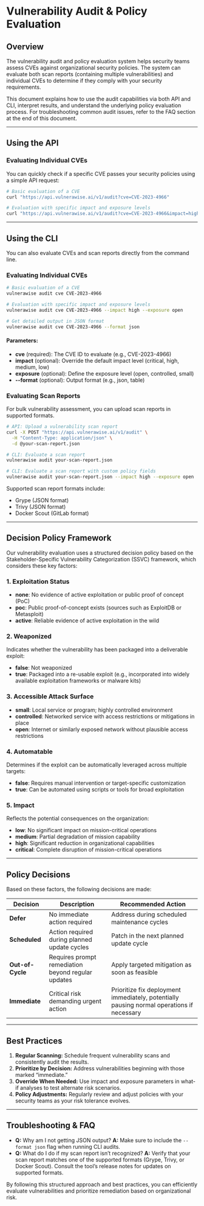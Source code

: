 # **Vulnerability Audit & Policy Evaluation**

## **Overview**
The vulnerability audit and policy evaluation system helps security teams assess CVEs against organizational security policies. The system can evaluate both scan reports (containing multiple vulnerabilities) and individual CVEs to determine if they comply with your security requirements.

This document explains how to use the audit capabilities via both API and CLI, interpret results, and understand the underlying policy evaluation process. For troubleshooting common audit issues, refer to the FAQ section at the end of this document.

---

## **Using the API**

### **Evaluating Individual CVEs**
You can quickly check if a specific CVE passes your security policies using a simple API request:

```bash
# Basic evaluation of a CVE
curl "https://api.vulnerawise.ai/v1/audit?cve=CVE-2023-4966"

# Evaluation with specific impact and exposure levels
curl "https://api.vulnerawise.ai/v1/audit?cve=CVE-2023-4966&impact=high&exposure=open"
```

---

## **Using the CLI**

You can also evaluate CVEs and scan reports directly from the command line.

### **Evaluating Individual CVEs**
```bash
# Basic evaluation of a CVE
vulnerawise audit cve CVE-2023-4966

# Evaluation with specific impact and exposure levels
vulnerawise audit cve CVE-2023-4966 --impact high --exposure open

# Get detailed output in JSON format
vulnerawise audit cve CVE-2023-4966 --format json
```

#### **Parameters:**
- **cve** (required): The CVE ID to evaluate (e.g., CVE-2023-4966)
- **impact** (optional): Override the default impact level (critical, high, medium, low)
- **exposure** (optional): Define the exposure level (open, controlled, small)
- **--format** (optional): Output format (e.g., json, table)

### **Evaluating Scan Reports**
For bulk vulnerability assessment, you can upload scan reports in supported formats.

```bash
# API: Upload a vulnerability scan report
curl -X POST "https://api.vulnerawise.ai/v1/audit" \
  -H "Content-Type: application/json" \
  -d @your-scan-report.json

# CLI: Evaluate a scan report
vulnerawise audit your-scan-report.json

# CLI: Evaluate a scan report with custom policy fields
vulnerawise audit your-scan-report.json --impact high --exposure open
```

Supported scan report formats include:
- Grype (JSON format)
- Trivy (JSON format)
- Docker Scout (GitLab format)

---

## **Decision Policy Framework**

Our vulnerability evaluation uses a structured decision policy based on the Stakeholder-Specific Vulnerability Categorization (SSVC) framework, which considers these key factors:

### **1. Exploitation Status**
- **none**: No evidence of active exploitation or public proof of concept (PoC)
- **poc**: Public proof-of-concept exists (sources such as ExploitDB or Metasploit)
- **active**: Reliable evidence of active exploitation in the wild

### **2. Weaponized**
Indicates whether the vulnerability has been packaged into a deliverable exploit:
- **false**: Not weaponized
- **true**: Packaged into a re-usable exploit (e.g., incorporated into widely available exploitation frameworks or malware kits)

### **3. Accessible Attack Surface**
- **small**: Local service or program; highly controlled environment
- **controlled**: Networked service with access restrictions or mitigations in place
- **open**: Internet or similarly exposed network without plausible access restrictions

### **4. Automatable**
Determines if the exploit can be automatically leveraged across multiple targets:
- **false**: Requires manual intervention or target-specific customization
- **true**: Can be automated using scripts or tools for broad exploitation

### **5. Impact**
Reflects the potential consequences on the organization:
- **low**: No significant impact on mission-critical operations
- **medium**: Partial degradation of mission capability
- **high**: Significant reduction in organizational capabilities
- **critical**: Complete disruption of mission-critical operations

---

## **Policy Decisions**

Based on these factors, the following decisions are made:

| **Decision**     | **Description**                                         | **Recommended Action**                                                                           |
|------------------|---------------------------------------------------------|--------------------------------------------------------------------------------------------------|
| **Defer**        | No immediate action required                            | Address during scheduled maintenance cycles                                                     |
| **Scheduled**    | Action required during planned update cycles            | Patch in the next planned update cycle                                                          |
| **Out-of-Cycle** | Requires prompt remediation beyond regular updates      | Apply targeted mitigation as soon as feasible                                                   |
| **Immediate**    | Critical risk demanding urgent action                  | Prioritize fix deployment immediately, potentially pausing normal operations if necessary         |

---

## **Best Practices**

1. **Regular Scanning:** Schedule frequent vulnerability scans and consistently audit the results.
2. **Prioritize by Decision:** Address vulnerabilities beginning with those marked “immediate.”
3. **Override When Needed:** Use impact and exposure parameters in what-if analyses to test alternate risk scenarios.
4. **Policy Adjustments:** Regularly review and adjust policies with your security teams as your risk tolerance evolves.

---

## **Troubleshooting & FAQ**

- **Q:** Why am I not getting JSON output?
  **A:** Make sure to include the `--format json` flag when running CLI audits.
- **Q:** What do I do if my scan report isn’t recognized?
  **A:** Verify that your scan report matches one of the supported formats (Grype, Trivy, or Docker Scout). Consult the tool’s release notes for updates on supported formats.

By following this structured approach and best practices, you can efficiently evaluate vulnerabilities and prioritize remediation based on organizational risk.

